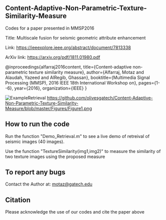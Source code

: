 ## Content-Adaptive-Non-Parametric-Texture-Similarity-Measure
Codes for a paper presented in MMSP2016

Title: Multiscale fusion for seismic geometric attribute enhancement

Link: https://ieeexplore.ieee.org/abstract/document/7813338

ArXiv link: https://arxiv.org/pdf/1811.01980.pdf

@inproceedings{alfarraj2016content,
  title={Content-adaptive non-parametric texture similarity measure},
  author={Alfarraj, Motaz and Alaudah, Yazeed and AlRegib, Ghassan},
  booktitle={Multimedia Signal Processing (MMSP), 2016 IEEE 18th International Workshop on},
  pages={1--6},
  year={2016},
  organization={IEEE}
}

![ExampleRetrieval](url) https://github.com/olivesgatech/Content-Adaptive-Non-Parametric-Texture-Similarity-Measure/blob/master/Figures/Figure1.png

## How to run the code
Run the function "Demo_Retrieval.m" to see a live demo of retreival of seismic images (40 images). 

Use the function "TextureSimilarity(img1,img2)" to measure the similarity of two texture images using the proposed measure

## To report any bugs 
Contact the Author at: motaz@gatech.edu


## Citation
Please acknowledge the use of our codes and cite the paper above 


 
